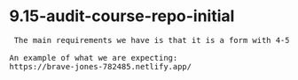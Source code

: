 # 9.15-audit-course-repo-initial
<pre>
 The main requirements we have is that it is a form with 4-5 user-selections/input fields. Your main task is that the user-input is retrieved using JavaScript. The user fields should include a checkbox, a dropdown select (can be one-select or multi-select), and a checkbox, and one user-typed input (this is 4, but you can have fun with this too). There should be an alert, modal, or pop-up to display the retrieved user-input. We expect this form to be written in plain JavaScript/"Vanilla JavaScript", no jQuery or other JS libraries! 

An example of what we are expecting:
https://brave-jones-782485.netlify.app/

</pre>